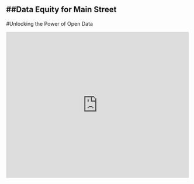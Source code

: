 ##Data Equity for Main Street
---------------------------
#Unlocking the Power of Open Data

<!-- [![Unlocking the Power of Open Data](https://app.box.com/shared/static/lqch2fea7ds9c2uiotdzq22zoxhb3odk.mp4)] -->
<!-- (https://app.box.com/shared/static/lqch2fea7ds9c2uiotdzq22zoxhb3odk.mp4 "Unlocking the Power of Open Data") -->

<iframe src="https://app.box.com/embed/s/lqch2fea7ds9c2uiotdzq22zoxhb3odk?sortColumn=date&view=list" width="500" height="400" frameborder="0" allowfullscreen webkitallowfullscreen msallowfullscreen></iframe>
